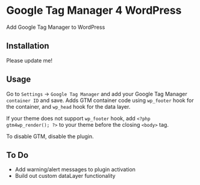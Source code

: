 # Google Tag Manager 4 WordPress
Add Google Tag Manager to WordPress

## Installation
Please update me!

## Usage
Go to `Settings` -> `Google Tag Manager` and add your Google Tag Manager `container ID` and save.
Adds GTM container code using `wp_footer` hook for the container, and `wp_head` hook for the data layer.

If your theme does not support `wp_footer` hook, add `<?php gtm4wp_render(); ?>` to your theme before the closing `<body>` tag.

To disable GTM, disable the plugin.

## To Do
- Add warning/alert messages to plugin activation
- Build out custom dataLayer functionality
